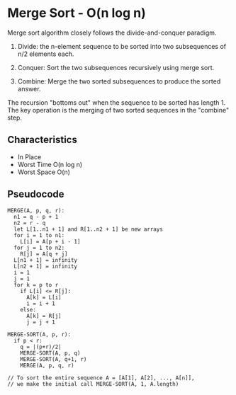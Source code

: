 # Merge Sort - O(n log n)

Merge sort algorithm closely follows the divide-and-conquer paradigm.

1. Divide: the n-element sequence to be sorted into two subsequences of n/2 elements each.

2. Conquer: Sort the two subsequences recursively using merge sort.

3. Combine: Merge the two sorted subsequences to produce the sorted answer.

The recursion "bottoms out" when the sequence to be sorted has length 1. The key operation is the merging of two sorted sequences in the "combine" step.

## Characteristics

* In Place
* Worst Time O(n log n)
* Worst Space O(n)

## Pseudocode

```
MERGE(A, p, q, r):
  n1 = q - p + 1
  n2 = r - q
  let L[1..n1 + 1] and R[1..n2 + 1] be new arrays
  for i = 1 to n1:
    L[i] = A[p + i - 1]
  for j = 1 to n2:
    R[j] = A[q + j]
  L[n1 + 1] = infinity
  L[n2 + 1] = infinity
  i = 1
  j = 1
  for k = p to r
    if L[i] <= R[j]:
      A[k] = L[i]
      i = i + 1
    else:
      A[k] = R[j]
      j = j + 1

MERGE-SORT(A, p, r):
  if p < r:
    q = |(p+r)/2|
    MERGE-SORT(A, p, q)
    MERGE-SORT(A, q+1, r)
    MERGE(A, p, q, r)

// To sort the entire sequence A = [A[1], A[2], ..., A[n]],
// we make the initial call MERGE-SORT(A, 1, A.length)
```
